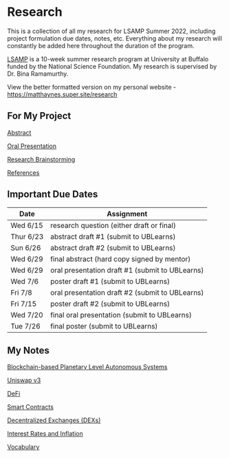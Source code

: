 # Research

This is a collection of all my research for LSAMP Summer 2022, including project formulation due dates, notes, etc. Everything about my research will constantly be added here throughout the duration of the program.

[LSAMP](https://beta.nsf.gov/funding/opportunities/louis-stokes-alliances-minority-participation) is a 10-week summer research program at University at Buffalo funded by the National Science Foundation. My research is supervised by Dr. Bina Ramamurthy.

View the better formatted version on my personal website - https://matthaynes.super.site/research

## For My Project
[Abstract](Abstract.md)

[Oral Presentation](Oral%20Presentation.md)

[Research Brainstorming](Research%20Brainstorming.md)

[References](References.md)

## Important Due Dates


| Date | Assignment |
| --- | --- |
| Wed 6/15 | research question (either draft or final) |
| Thur 6/23 | abstract draft #1 (submit to UBLearns) |
| Sun 6/26 | abstract draft #2 (submit to UBLearns) |
| Wed 6/29 | final abstract (hard copy signed by mentor) |
| Wed 6/29 | oral presentation draft #1 (submit to UBLearns) |
| Wed 7/6 | poster draft #1 (submit to UBLearns) |
| Fri 7/8 | oral presentation draft #2 (submit to UBLearns) |
| Fri 7/15 | poster draft #2 (submit to UBLearns) |
| Wed 7/20 | final oral presentation (submit to UBLearns) |
| Tue 7/26 | final poster (submit to UBLearns) |

## My Notes

[Blockchain-based Planetary Level Autonomous Systems](Blockchain-based%20Planetary%20Level%20Autonomous%20System.md)

[Uniswap v3](Uniswap%20v3.md)

[DeFi](DeFi.md)

[Smart Contracts](Smart%20Contracts.md)

[Decentralized Exchanges (DEXs)](Decentralized%20Exchanges%20(DEXs).md)

[Interest Rates and Inflation](Interest%20Rates%20and%20Inflation.md)

[Vocabulary](Vocabulary%20.md)
